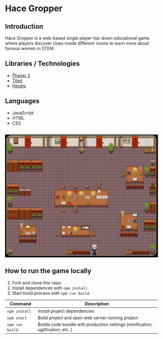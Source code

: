 # Hace Gropper

## Introduction
Hace Gropper is a web-based single player top-down educational game where players discover clues inside different rooms to learn more about famous women in STEM.

## Libraries / Technologies
* [Phaser 3](https://phaser.io/)
* [Tiled](https://www.mapeditor.org/)
* [Hexels](https://marmoset.co/hexels/)

## Languages
* JavaScript
* HTML
* CSS

## 

![](public/assets/images/readme/main-lobby.png)

## How to run the game locally

1. Fork and clone this repo.
2. Install dependences with `npm install`.
3. Start build process with `npm run build`.

| Command | Description |
|---------|-------------|
| `npm install` | Install project dependencies |
| `npm start` | Build project and open web server running project |
| `npm run build` | Builds code bundle with production settings (minification, uglification, etc..) |

